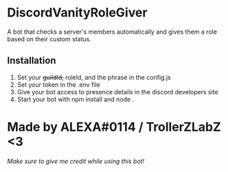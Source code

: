 # DiscordVanityRoleGiver
A bot that checks a server's members automatically and gives them a role based on their custom status.

## Installation
1. Set your ~~guildId,~~ roleId, and the phrase in the config.js
2. Set your token in the .env file
3. Give your bot access to presence details in the discord developers site
4. Start your bot with npm install and node .

# Made by ALEXA#0114 / TrollerZLabZ <3
###### Make sure to give me credit while using this bot!
